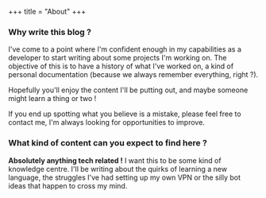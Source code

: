 +++
title = "About"
+++

### Why write this blog ?
I've come to a point where I'm confident enough in my capabilities as a developer to start writing about some projects I'm working on. The objective of this is to have a history of what I've worked on, a kind of personal documentation (because we always remember everything, right ?).

Hopefully you'll enjoy the content I'll be putting out, and maybe someone might learn a thing or two !

If you end up spotting what you believe is a mistake, please feel free to contact me, I'm always looking for opportunities to improve.

### What kind of content can you expect to find here ?
__Absolutely anything tech related !__ 
I want this to be some kind of knowledge centre. I'll be writing about the quirks of learning a new language, the struggles I've had setting up my own VPN or the silly bot ideas that happen to cross my mind.
